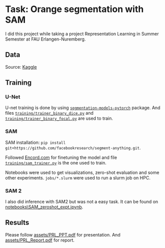 # Task: Orange segmentation with SAM
I did this project while taking a project Representation Learning in Summer Semester at FAU Erlangen-Nuremberg.

## Data
Source: [Kaggle](https://www.kaggle.com/datasets/durgapokharel/orange-infection-mask-dataset)

## Training
### U-Net
U-net training is done by using [`segmentation-models-pytorch`](https://github.com/qubvel-org/segmentation_models.pytorch) package. And files [`training/trainer_binary_dice.py`](training/trainer_binary_dice.py) and [`training/trainer_binary_focal.py`](training/trainer_binary_focal.py) are used to train.

### SAM
SAM installation: `pip install git+https://github.com/facebookresearch/segment-anything.git`.

Followed [Encord.com](https://encord.com/blog/learn-how-to-fine-tune-the-segment-anything-model-sam/) for finetuning the model and file [`training/sam_trainer.py`](training/sam_trainer.py) is the one used to train.

Notebooks were used to get visualizations, zero-shot evaluation and some other experiments. `jobs/*.slurm` were used to run a slurm job on HPC.

### SAM 2
I also did inference with SAM2 but was not a easy task. It can be found on [notebooks\SAM_zeroshot_expt.ipynb](notebooks\SAM_zeroshot_expt.ipynb).



## Results
Please follow [assets/PRL_PPT.pdf](assets/PRL_PPT.pdf) for presentation. And [assets/PRL_Report.pdf](assets/PRL_Report.pdf) for report.